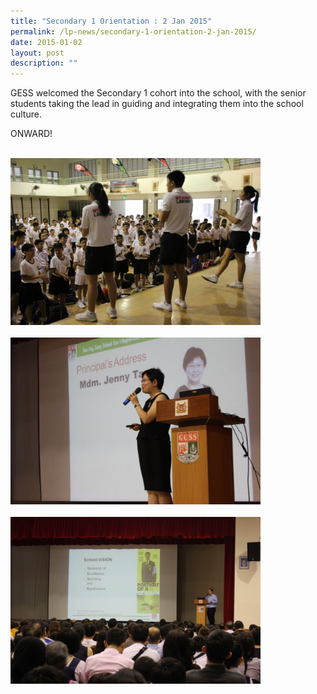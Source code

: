 ```yaml
---
title: "Secondary 1 Orientation : 2 Jan 2015"
permalink: /lp-news/secondary-1-orientation-2-jan-2015/
date: 2015-01-02
layout: post
description: ""
---
```

GESS welcomed the Secondary 1 cohort into the school, with the senior students taking the lead in guiding and integrating them into the school culture.

ONWARD!

<br>
<img src="/images/5-Jan-orientation-1.jpg" 
         style="width:400px"
	/>
<br>
<br>
<img src="/images/5-Jan-Registration-1.jpg" 
         style="width:400px"
	/>
<br>
<br>
<img src="/images/5-Jan-Sec-1-Registration-2.jpg" 
         style="width:400px"
	/>
<br>
